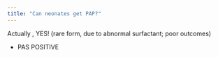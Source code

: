 ```yaml
---
title: "Can neonates get PAP?"
---
```

Actually , YES! (rare form, due to abnormal surfactant; poor outcomes)

- PAS POSITIVE

